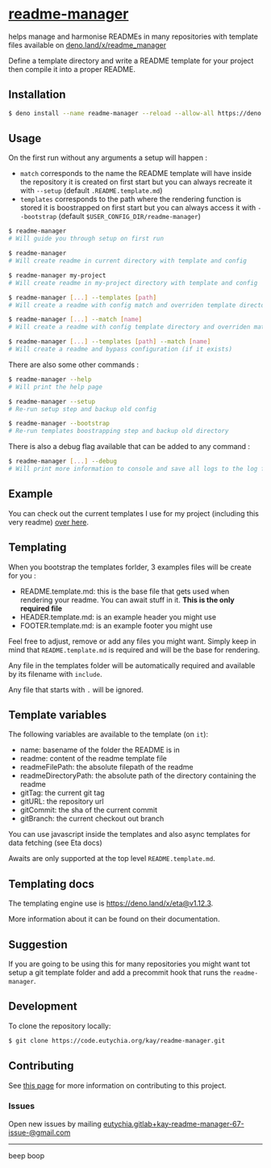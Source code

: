 # [readme-manager](https://code.eutychia.org/kay/readme-manager)
helps manage and harmonise READMEs in many repositories with template files available on [deno.land/x/readme_manager](https://deno.land/x/readme_manager)

Define a template directory and write a README template for your
project then compile it into a proper README.

## Installation
```bash
$ deno install --name readme-manager --reload --allow-all https://deno.land/x/readme_manager/mod.ts
```

## Usage
On the first run without any arguments a setup will happen :
 - `match` corresponds to the name the README template will have inside the repository
it is created on first start but you can always recreate it with `--setup`
(default `.README.template.md`)
 - `templates` corresponds to the path where the rendering function is stored
it is boostrapped on first start but you can always access it with `--bootstrap`
(default `$USER_CONFIG_DIR/readme-manager`)

```bash
$ readme-manager
# Will guide you through setup on first run

$ readme-manager
# Will create readme in current directory with template and config

$ readme-manager my-project
# Will create readme in my-project directory with template and config

$ readme-manager [...] --templates [path]
# Will create a readme with config match and overriden template directory

$ readme-manager [...] --match [name]
# Will create a readme with config template directory and overriden match name

$ readme-manager [...] --templates [path] --match [name]
# Will create a readme and bypass configuration (if it exists)
```

There are also some other commands :
```bash
$ readme-manager --help
# Will print the help page

$ readme-manager --setup
# Re-run setup step and backup old config

$ readme-manager --bootstrap
# Re-run templates boostrapping step and backup old directory
```

There is also a debug flag available that can be added to any command :
```bash
$ readme-manager [...] --debug
# Will print more information to console and save all logs to the log file (instead of only errors by default)
```

## Example
You can check out the current templates I use for my project (including this very readme) [over here](https://code.eutychia.org/kay/readme-templates).

## Templating
When you bootstrap the templates forlder, 3 examples files will be create for you :
- README.template.md: this is the base file that gets used when rendering your readme. You can await stuff in it. **This is the only required file**
- HEADER.template.md: is an example header you might use
- FOOTER.template.md: is an example footer you might use

Feel free to adjust, remove or add any files you might want. Simply keep in mind that `README.template.md` is required and will be the base for rendering.

Any file in the templates folder will be automatically required and available by its filename with `include`.

Any file that starts with `.` will be ignored.

## Template variables
The following variables are available to the template (on `it`):
- name: basename of the folder the README is in
- readme: content of the readme template file
- readmeFilePath: the absolute filepath of the readme
- readmeDirectoryPath: the absolute path of the directory containing the readme
- gitTag: the current git tag
- gitURL: the repository url
- gitCommit: the sha of the current commit
- gitBranch: the current checkout out branch

You can use javascript inside the templates and also async templates for data fetching (see Eta docs)

Awaits are only supported at the top level `README.template.md`.

## Templating docs
The templating engine use is https://deno.land/x/eta@v1.12.3.

More information about it can be found on their documentation.

## Suggestion
If you are going to be using this for many repositories you might want tot setup a git template folder and add a precommit hook that runs the `readme-manager`.


## Development

To clone the repository locally:

```bash
$ git clone https://code.eutychia.org/kay/readme-manager.git
```

## Contributing

See [this page](https://code.eutychia.org/kay/contributing/-/blob/main/README.md) for more information on contributing to this project.

### Issues
Open new issues by mailing [eutychia.gitlab+kay-readme-manager-67-issue-@gmail.com](mailto:eutychia.gitlab+kay-readme-manager-67-issue-@gmail.com)

---
beep boop
